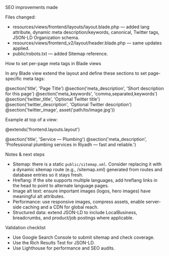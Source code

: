 SEO improvements made

Files changed:
- resources/views/frontend/layouts/layout.blade.php — added lang attribute, dynamic meta description/keywords, canonical, Twitter tags, JSON-LD Organization schema.
- resources/views/frontend_v2/layout/header.blade.php — same updates applied.
- public/robots.txt — added Sitemap reference.

How to set per-page meta tags in Blade views

In any Blade view extend the layout and define these sections to set page-specific meta tags:

@section('title', 'Page Title')
@section('meta_description', 'Short description for this page')
@section('meta_keywords', 'comma,separated,keywords')
@section('twitter_title', 'Optional Twitter title')
@section('twitter_description', 'Optional Twitter description')
@section('twitter_image', asset('path/to/image.jpg'))

Example at top of a view:

@extends('frontend.layouts.layout')

@section('title', 'Service — Plumbing')
@section('meta_description', 'Professional plumbing services in Riyadh — fast and reliable.')

Notes & next steps

- Sitemap: there is a static `public/sitemap.xml`. Consider replacing it with a dynamic sitemap route (e.g., /sitemap.xml) generated from routes and database entries so it stays fresh.
- Hreflang: If the site supports multiple languages, add hreflang links in the head to point to alternate language pages.
- Image alt text: ensure important images (logos, hero images) have meaningful alt attributes.
- Performance: use responsive images, compress assets, enable server-side caching and a CDN for global reach.
- Structured data: extend JSON-LD to include LocalBusiness, breadcrumbs, and product/job postings where applicable.

Validation checklist

- Use Google Search Console to submit sitemap and check coverage.
- Use the Rich Results Test for JSON-LD.
- Use Lighthouse for performance and SEO audits.
